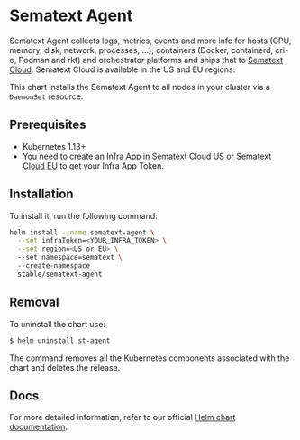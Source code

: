 # Sematext Agent

Sematext Agent collects logs, metrics, events and more info for hosts (CPU, memory, disk, network, processes, ...), containers (Docker, containerd, cri-o, Podman and rkt) and orchestrator platforms and ships that to [Sematext Cloud](https://sematext.com/cloud). Sematext Cloud is available in the US and EU regions.

This chart installs the Sematext Agent to all nodes in your cluster via a `DaemonSet` resource.

## Prerequisites

- Kubernetes 1.13+
- You need to create an Infra App in [Sematext Cloud US](https://apps.sematext.com/ui/monitoring-create/app/infra) or [Sematext Cloud EU](https://apps.eu.sematext.com/ui/monitoring-create/app/infra) to get your Infra App Token.

## Installation

To install it, run the following command:

```sh
helm install --name sematext-agent \
  --set infraToken=<YOUR_INFRA_TOKEN> \
  --set region=<US or EU> \ 
  --set namespace=sematext \ 
  --create-namespace
  stable/sematext-agent
```

## Removal

To uninstall the chart use:


```bash
$ helm uninstall st-agent
```

The command removes all the Kubernetes components associated with the chart and deletes the release.

## Docs

For more detailed information, refer to our official [Helm chart documentation](https://sematext.com/docs/agents/sematext-agent/kubernetes/helm/).
